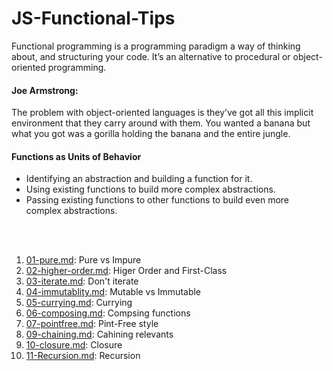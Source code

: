 
# JS-Functional-Tips

Functional programming is a programming paradigm a way of thinking about, and structuring your code. It’s an alternative to procedural or object-oriented programming.

#### Joe Armstrong: 
The problem with object-oriented languages is they’ve got all this implicit environment that they carry around with them. You wanted a banana but what you got was a gorilla holding the banana and the entire jungle. 
<br>

#### Functions as Units of Behavior
- Identifying an abstraction and building a function for it.
- Using existing functions to build more complex abstractions.
- Passing existing functions to other functions to build even more complex abstractions.

<br><br>

1. [01-pure.md](01-pure.md): Pure vs Impure
1. [02-higher-order.md](02-higher-order.md): Higer Order and First-Class
1. [03-iterate.md](03-iterate.md): Don't iterate
1. [04-immutablity.md](04-immutablity.md): Mutable vs Immutable
1. [05-currying.md](05-currying.md): Currying
1. [06-composing.md](06-composing.md): Compsing functions
1. [07-pointfree.md](07-pointfree.md): Pint-Free style
1. [09-chaining.md](09-chaining.md): Cahining relevants
1. [10-closure.md](10-closure.md ): Closure
1. [11-Recursion.md](10-closure.md ): Recursion
